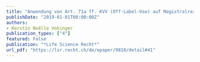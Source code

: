 ```yaml
---
title: "Anwendung von Art. 71a ff. KVV (Off-Label-Use) auf Magistralrezepturen, Bundesgerichtsurteil 9C_730/2017 und 9C_737/2017 vom 7. August 2018"
publishDate: "2019-01-01T00:00:00Z"
authors: 
- Kerstin Noëlle Vokinger
publication_types: ["4"]
featured: False
publication: "*Life Science Recht*"
url_pdf: "https://lsr.recht.ch/de/epaper/9810/detail#41"
---
```

